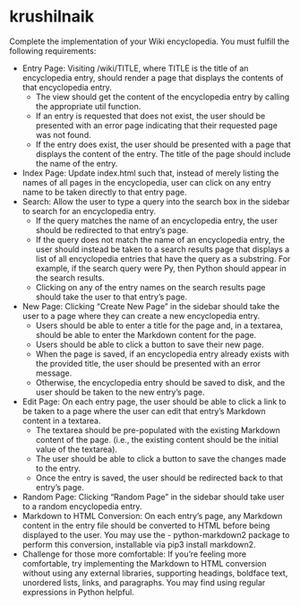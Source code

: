 # krushilnaik
Complete the implementation of your Wiki encyclopedia. You must fulfill the following requirements:

- Entry Page: Visiting /wiki/TITLE, where TITLE is the title of an encyclopedia entry, should render a page that displays the contents of that encyclopedia entry.
  - The view should get the content of the encyclopedia entry by calling the appropriate util function.
  - If an entry is requested that does not exist, the user should be presented with an error page indicating that their requested page was not found.
  - If the entry does exist, the user should be presented with a page that displays the content of the entry. The title of the page should include the name of the entry.
- Index Page: Update index.html such that, instead of merely listing the names of all pages in the encyclopedia, user can click on any entry name to be taken directly to that entry page.
- Search: Allow the user to type a query into the search box in the sidebar to search for an encyclopedia entry.
  - If the query matches the name of an encyclopedia entry, the user should be redirected to that entry’s page.
  - If the query does not match the name of an encyclopedia entry, the user should instead be taken to a search results page that displays a list of all encyclopedia entries that have the query as a substring. For example, if the search query were Py, then Python should appear in the search results.
  - Clicking on any of the entry names on the search results page should take the user to that entry’s page.
- New Page: Clicking “Create New Page” in the sidebar should take the user to a page where they can create a new encyclopedia entry.
  - Users should be able to enter a title for the page and, in a textarea, should be able to enter the Markdown content for the page.
  - Users should be able to click a button to save their new page.
  - When the page is saved, if an encyclopedia entry already exists with the provided title, the user should be presented with an error message.
  - Otherwise, the encyclopedia entry should be saved to disk, and the user should be taken to the new entry’s page.
- Edit Page: On each entry page, the user should be able to click a link to be taken to a page where the user can edit that entry’s Markdown content in a textarea.
  - The textarea should be pre-populated with the existing Markdown content of the page. (i.e., the existing content should be the initial value of the textarea).
  - The user should be able to click a button to save the changes made to the entry.
  - Once the entry is saved, the user should be redirected back to that entry’s page.
- Random Page: Clicking “Random Page” in the sidebar should take user to a random encyclopedia entry.
- Markdown to HTML Conversion: On each entry’s page, any Markdown content in the entry file should be converted to HTML before being displayed to the user. You may use the   - python-markdown2 package to perform this conversion, installable via pip3 install markdown2.
- Challenge for those more comfortable: If you’re feeling more comfortable, try implementing the Markdown to HTML conversion without using any external libraries, supporting headings, boldface text, unordered lists, links, and paragraphs. You may find using regular expressions in Python helpful.
